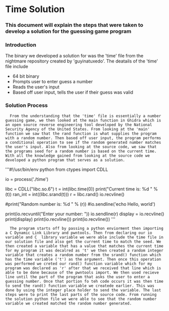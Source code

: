 # Time Solution
### This document will explain the steps that were taken to develop a solution for the guessing game program

### Introduction
The binary we developed a solution for was the 'time' file from the nightmare repository created by 'guyinatuxedo'. 
The deatails of the 'time' file include
- 64 bit binary
- Prompts user to enter guess a number
- Reads the user's input
- Based off user input, tells the user if their guess was valid

### Solution Process
      From the understanding that the 'time' file is essentially a number guessing game, we then looked at the main function in Ghidra which is an open source reverse engineering tool developed by the National Security Agency of the United States. From looking at the 'main' function we saw that the rand function is what supplies the program with a random number. Then based off user input, the program performs a conditional operation to see if the random generated number matches the user's input. Also from looking at the source code, we saw that the programs seed for a random number is based on the current time. With all the knowledge gained from looking at the source code we developed a python program that serves as a solution.

'''#!/usr/bin/env python
from ctypes import CDLL


io   = process('./time')

libc = CDLL("libc.so.6")
t = int(libc.time(0))
print("Current time is: %d "  % (t))
ran_int = int((libc.srand(t)))
r = libc.rand()
io.recvline()

#print("Random number is: %d " % (r))
#io.sendline('echo Hello, world')

print(io.recvuntil("Enter your number: "))
io.sendline(r)
display = io.recvline()
print(display)
print(io.recvline())
print(io.recvline())
'''


      The program starts off by passing a python enviorment then importing a C Dynamic Link Library and pwntools. Then from declaring our io variable and C  library variable we were able include the time file in our solution file and also get the current time to match the seed. We then created a variable that has a value that matches the current time for my program it was decalred as 't' we then created a random integer variable that creates a random number from the srand() function which has the time variable ('t') as the argument. Then once this operation was performed we creted our rand() function variable which for my program was declared as 'r' after that we received that line which is able to be done because of the pwntools import. We then used recieve line until the part of the program that asks the user to enter a guessing number. Once that portion fo teh code occurs it was then time to send the rand() function variable we createde earlier. This was done by using the integer place holder to send the variable. The last steps were to print the last parts of the source code. From running the solution python file we were able to see that the random number variable we created matched the random number generated. 
        
